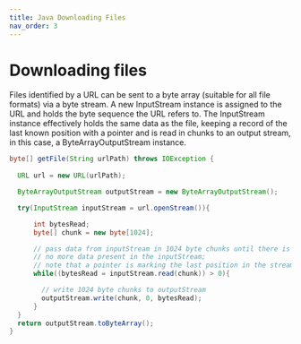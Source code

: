 ```yaml
---
title: Java Downloading Files
nav_order: 3
---
```


# Downloading files

Files identified by a URL can be sent to a byte array (suitable for all file formats) via a byte stream. A new InputStream instance is assigned to the URL and holds the byte sequence the URL refers to. The InputStream instance effectively holds the same data as the file, keeping a record of the last known position with a pointer and is read in chunks to an output stream, in this case, a ByteArrayOutputStream instance.

```java
byte[] getFile(String urlPath) throws IOException {
    
  URL url = new URL(urlPath);

  ByteArrayOutputStream outputStream = new ByteArrayOutputStream();

  try(InputStream inputStream = url.openStream()){

      int bytesRead;
      byte[] chunk = new byte[1024];

      // pass data from inputStream in 1024 byte chunks until there is
      // no more data present in the inputStream;
      // note that a pointer is marking the last position in the stream
      while((bytesRead = inputStream.read(chunk)) > 0){

        // write 1024 byte chunks to outputStream
        outputStream.write(chunk, 0, bytesRead);
      }
  }
  return outputStream.toByteArray();
}
```
